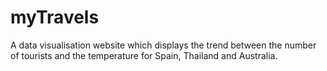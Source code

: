 # myTravels
A data visualisation website which displays the trend between the number of tourists and the temperature for Spain, Thailand and Australia.
